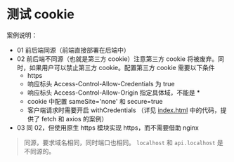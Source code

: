 # 测试 cookie

案例说明：

- 01 前后端同源（前端直接部署在后端中）
- 02 前后端不同源（也就是第三方 cookie）注意第三方 cookie 将被废弃。同时，如果用户可以禁止第三方 cookie。配置第三方 cookie 需要以下条件
  - https
  - 响应标头 Access-Control-Allow-Credentials 为 true
  - 响应标头 Access-Control-Allow-Origin 指定具体域，不能是 *
  - cookie 中配置 sameSite='none' 和 secure=true
  - 客户端请求时需要开启 withCredentials （详见 [index.html] 中的代码，提供了 fetch 和 axios 的案例）
- 03 同 02，但使用原生 https 模块实现 https，而不需要借助 nginx

> 同源，要求域名相同，同时端口也相同。 `localhost` 和 `api.localhost` 是不同源的。

[index.html]: 02/index.html
